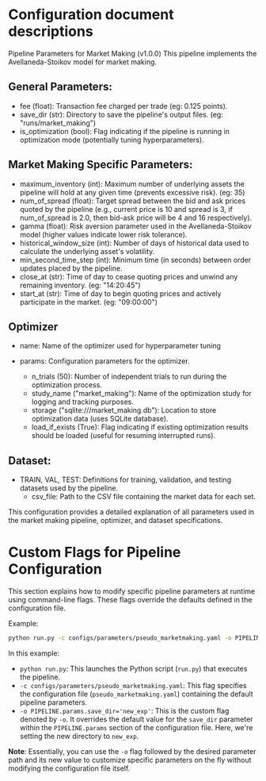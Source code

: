 # Configuration document descriptions
Pipeline Parameters for Market Making (v1.0.0)
This pipeline implements the Avellaneda-Stoikov model for market making.

## General Parameters:

* fee (float): Transaction fee charged per trade (eg: 0.125 points).
* save_dir (str): Directory to save the pipeline's output files. (eg: "runs/market_making")
* is_optimization (bool): Flag indicating if the pipeline is running in optimization mode (potentially tuning hyperparameters).

## Market Making Specific Parameters:
* maximum_inventory (int): Maximum number of underlying assets the pipeline will hold at any given time (prevents excessive risk). (eg: 35)
* num_of_spread (float): Target spread between the bid and ask prices quoted by the pipeline (e.g., current price is 10 and spread is 3, if num_of_spread is 2.0, then bid-ask price will be 4 and 16 respectively).
* gamma (float): Risk aversion parameter used in the Avellaneda-Stoikov model (higher values indicate lower risk tolerance).
* historical_window_size (int): Number of days of historical data used to calculate the underlying asset's volatility.
* min_second_time_step (int): Minimum time (in seconds) between order updates placed by the pipeline.
* close_at (str): Time of day to cease quoting prices and unwind any remaining inventory. (eg: "14:20:45")
* start_at (str): Time of day to begin quoting prices and actively participate in the market. (eg: "09:00:00")

## Optimizer
* name: Name of the optimizer used for hyperparameter tuning
* params: Configuration parameters for the optimizer.

    * n_trials (50): Number of independent trials to run during the optimization process.
    * study_name ("market_making"): Name of the optimization study for logging and tracking purposes.
    * storage ("sqlite:///market_making.db"): Location to store optimization data (uses SQLite database).
    * load_if_exists (True): Flag indicating if existing optimization results should be loaded (useful for resuming interrupted runs).

## Dataset:

* TRAIN, VAL, TEST: Definitions for training, validation, and testing datasets used by the pipeline.
    * csv_file: Path to the CSV file containing the market data for each set.


This configuration provides a detailed explanation of all parameters used in the market making pipeline, optimizer, and dataset specifications.

# Custom Flags for Pipeline Configuration
This section explains how to modify specific pipeline parameters at runtime using command-line flags. These flags override the defaults defined in the configuration file.

Example:

```bash
python run.py -c configs/parameters/pseudo_marketmaking.yaml -o PIPELINE.params.save_dir='new_exp'
```
In this example:

* `python run.py`: This launches the Python script (`run.py`) that executes the pipeline.
* `-c configs/parameters/pseudo_marketmaking.yaml`: This flag specifies the configuration file (`pseudo_marketmaking.yaml`) containing the default pipeline parameters.
* `-o PIPELINE.params.save_dir='new_exp'`: This is the custom flag denoted by `-o`. It overrides the default value for the `save_dir` parameter within the `PIPELINE.params` section of the configuration file. Here, we're setting the new directory to `new_exp`.

**Note**: Essentially, you can use the `-o` flag followed by the desired parameter path and its new value to customize specific parameters on the fly without modifying the configuration file itself.

